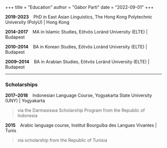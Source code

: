 +++
title = "Education"
author = "Gábor Parti"
date = "2022-09-01"
+++

<!-- ### [**CV**](https://partigabor.github.io/cv/) · ([<i class="fa fa-1x fa-download"></i>](/files/cv.pdf "Download pdf")) -->

**2019-2023** &ensp; PhD in East Asian Linguistics, The Hong Kong Polytechnic University (PolyU) | Hong Kong

<!-- >via the Hong Kong PhD Fellowship Scheme (HKPFS) by the Research Grants Council (RGC) of Hong Kong -->

<!-- * Corpus linguistics, computational linguistics, digital philology -->

**2014–2017** &ensp; MA in Islamic Studies, Eötvös Loránd University (ELTE) | Budapest

**2010–2014** &ensp; BA in Korean Studies, Eötvös Loránd University (ELTE) | Budapest

**2009–2014** &ensp; BA in Arabian Studies, Eötvös Loránd University (ELTE) | Budapest

***

### Scholarships

**2017–2018** &ensp; Indonesian Language Course, Yogyakarta State University (UNY) | Yogyakarta

>via the Darmasiswa Scholarship Program from the Republic of Indonesia

**2015** &ensp; Arabic language course, Institut Bourguiba des Langues Vivantes | Tunis

>via scholarship from the Republic of Tunisia
<!-- 

Education:
  - Course: PhD in East Asian Linguistics
    Place: The Hong Kong Polytechnic University (PolyU) | Hong Kong
    Date: Sep 2019 – ongoing 
    Details: Corpus linguistics, computational linguistics, digital philology

  - Course: Indonesian language course (Darmasiswa scholarship)
    Place: Yogyakarta State University (UNY) | Yogyakarta
    Date: Sep 2017 – Aug 2018
    Details: Indonesian language, culture, music; Javanese language

  - Course: MA in Islamic Studies
    Place: Eötvös Loránd University (ELTE) | Budapest, Hungary
    Date: Sep 2014 – July 2017
    Details: Islamic literature, law, history, and culture; Arabic, Persian, Turkish, Urdu

  - Course: Arabic language course (scholarship via the Republic of Tunisia)
    Place: Institut Bourguiba des Langues Vivantes (IBLV) | Tunis, Tunisia
    Date: Jan 2015 – June 2015
    Details: Modern Standard Arabic

  - Course: BA in Korean Studies, Eastern Languages and Cultures
    Place: Eötvös Loránd University (ELTE) | Budapest, Hungary
    Date: Sep 2009 – Jan 2014
    Details: Finnish minor

  - Course: BA in Arabian Studies, Eastern Languages and Cultures
    Place: Eötvös Loránd University (ELTE) | Budapest, Hungary
    Date: Sep 2009 – July 2014
    Details: East-Asian minor
 -->

<!-- {{< tabgroup >}}
  {{< tab name="Hello" >}}
  Hello World!
  {{< /tab >}}

  {{< tab name="Goodbye" >}}
  Goodbye Everybody!
  {{< /tab >}}
{{< /tabgroup >}} -->